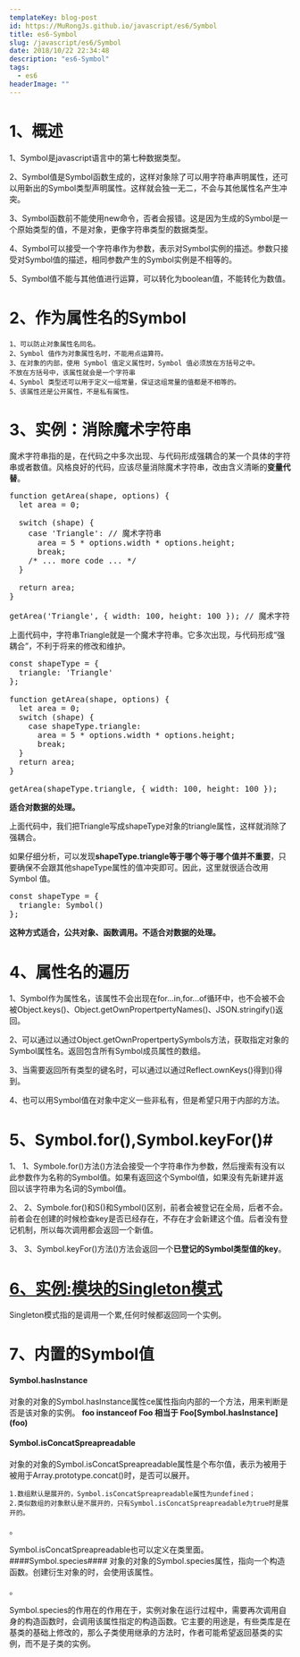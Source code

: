 ```yaml
---
templateKey: blog-post
id: https://MuRongJs.github.io/javascript/es6/Symbol
title: es6-Symbol
slug: /javascript/es6/Symbol
date: 2018/10/22 22:34:48 
description: "es6-Symbol"
tags:
  - es6
headerImage: ""
---
```

# 1、概述 #
1、Symbol是javascript语言中的第七种数据类型。

2、Symbol值是Symbol函数生成的，这样对象除了可以用字符串声明属性，还可以用新出的Symbol类型声明属性。这样就会独一无二，不会与其他属性名产生冲突。

3、Symbol函数前不能使用new命令，否者会报错。这是因为生成的Symbol是一个原始类型的值，不是对象，更像字符串类型的数据类型。

4、Symbol可以接受一个字符串作为参数，表示对Symbol实例的描述。参数只接受对Symbol值的描述，相同参数产生的Symbol实例是不相等的。

5、Symbol值不能与其他值进行运算，可以转化为boolean值，不能转化为数值。
# 2、作为属性名的Symbol #
	1、可以防止对象属性名同名。
	2、Symbol 值作为对象属性名时，不能用点运算符。
	3、在对象的内部，使用 Symbol 值定义属性时，Symbol 值必须放在方括号之中。
	不放在方括号中，该属性就会是一个字符串
	4、Symbol 类型还可以用于定义一组常量，保证这组常量的值都是不相等的。
	5、该属性还是公开属性，不是私有属性。
# 3、实例：消除魔术字符串 #
魔术字符串指的是，在代码之中多次出现、与代码形成强耦合的某一个具体的字符串或者数值。风格良好的代码，应该尽量消除魔术字符串，改由含义清晰的**变量代替**。
<pre>
function getArea(shape, options) {
  let area = 0;

  switch (shape) {
    case 'Triangle': // 魔术字符串
      area = 5 * options.width * options.height;
      break;
    /* ... more code ... */
  }

  return area;
}

getArea('Triangle', { width: 100, height: 100 }); // 魔术字符串
</pre>
上面代码中，字符串Triangle就是一个魔术字符串。它多次出现，与代码形成“强耦合”，不利于将来的修改和维护。
<pre>
const shapeType = {
  triangle: 'Triangle'
};

function getArea(shape, options) {
  let area = 0;
  switch (shape) {
    case shapeType.triangle:
      area = 5 * options.width * options.height;
      break;
  }
  return area;
}

getArea(shapeType.triangle, { width: 100, height: 100 });
</pre>
**适合对数据的处理。**

上面代码中，我们把Triangle写成shapeType对象的triangle属性，这样就消除了强耦合。

如果仔细分析，可以发现**shapeType.triangle等于哪个等于哪个值并不重要**，只要确保不会跟其他shapeType属性的值冲突即可。因此，这里就很适合改用 Symbol 值。
<pre>
const shapeType = {
  triangle: Symbol()
};
</pre>
**这种方式适合，公共对象、函数调用。不适合对数据的处理。**
# 4、属性名的遍历 #
1、Symbol作为属性名，该属性不会出现在for...in,for...of循环中，也不会被不会被Object.keys()、Object.getOwnPropertpertyNames()、JSON.stringify()返回。

2、可以通过以通过Object.getOwnPropertpertySymbols方法，获取指定对象的Symbol属性名。返回包含所有Symbol成员属性的数组。

3、当需要返回所有类型的键名时，可以通过以通过Reflect.ownKeys()得到()得到。

4、也可以用Symbol值在对象中定义一些非私有，但是希望只用于内部的方法。
# 5、Symbol.for(),Symbol.keyFor()#
1、
1、Symbole.for()方法()方法会接受一个字符串作为参数，然后搜索有没有以此参数作为名称的Symbol值。如果有返回这个Symbol值，如果没有先新建并返回以该字符串为名词的Symbol值。

2、
2、Symbole.for()和S()和Symbol()区别，前者会被登记在全局，后者不会。前者会在创建的时候检查key是否已经存在，不存在才会新建这个值。后者没有登记机制，所以每次调用都会返回一个新值。

3、
3、Symbol.keyFor()方法()方法会返回一个**已登记的Symbol类型值的key**。
# [6、实例:模块的Singleton模式](http://es6.ruanyifeng.com/#docs/symbol#%E5%AE%9E%E4%BE%8B%EF%BC%9A%E6%A8%A1%E5%9D%97%E7%9A%84-Singleton-%E6%A8%A1%E5%BC%8F) #
Singleton模式指的是调用一个累,任何时候都返回同一个实例。
# 7、内置的Symbol值 #
#### Symbol.hasInstance #####
对象的对象的Symbol.hasInstance属性ce属性指向内部的一个方法，用来判断是否是该对象的实例。
**foo instanceof Foo 相当于 Foo[Symbol.hasInstance\](foo)** 
#### Symbol.isConcatSpreapreadable ####
对象的对象的Symbol.isConcatSpreapreadable属性是个布尔值，表示为被用于被用于Array.prototype.concat()时，是否可以展开。

	1.数组默认是展开的，Symbol.isConcatSpreapreadable属性为undefined；
	2.类似数组的对象默认是不展开的，只有Symbol.isConcatSpreapreadable为true时是展开的。

。

Symbol.isConcatSpreapreadable也可以定义在类里面。
####Symbol.species####
对象的对象的Symbol.species属性，指向一个构造函数。创建衍生对象的时，会使用该属性。

。

Symbol.species的作用在的作用在于，实例对象在运行过程中，需要再次调用自身的构造函数时，会调用该属性指定的构造函数。它主要的用途是，有些类库是在基类的基础上修改的，那么子类使用继承的方法时，作者可能希望返回基类的实例，而不是子类的实例。